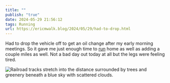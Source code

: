 ```yaml
---
title: ""
publish: "true"
date: 2024-05-29 21:56:12
tags: Running
url: https://ericmwalk.blog/2024/05/29/had-to-drop.html
---
```


Had to drop the vehicle off to get an oil change after my early morning meetings. So it gave me just enough time to [run](https://strava.com/activities/11527719920) home as well as adding a couple miles as well. Not a bad day out today at all but the legs were feeling tired.

![Railroad tracks stretch into the distance surrounded by trees and greenery beneath a blue sky with scattered clouds.](https://ericmwalk.blog/uploads/2024/img-0095.jpeg)
